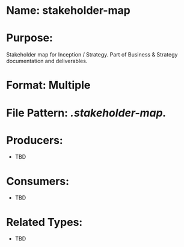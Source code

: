 # Name: stakeholder-map

# Purpose:
Stakeholder map for Inception / Strategy. Part of Business & Strategy documentation and deliverables.

# Format: Multiple

# File Pattern: *.stakeholder-map.*

# Producers:
- TBD

# Consumers:
- TBD

# Related Types:
- TBD
